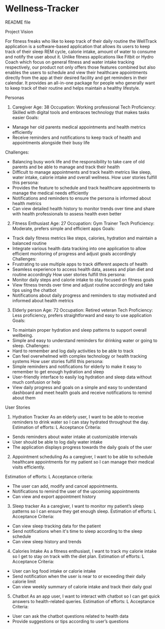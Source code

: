 # Wellness-Tracker
README file

Project Vision

For fitness freaks who like to keep track of their daily routine the WellTrack application is a software-based application that allows its users to keep track of their sleep REM cycle, calorie intake, amount of water to consume and notify the user about it. Unlike fitness applications like Fitbit or Hydro Coach which focus on general fitness and water intake tracking respectively, our product not only offers those features combined but also enables the users to schedule and view their healthcare appointments directly from the app at their desired facility and get reminders in their calendar. It provides an all-in-one package for people who generally want to keep track of their routine and helps maintain a healthy lifestyle.

Personas

1.	Caregiver
Age: 38
Occupation: Working professional
Tech Proficiency: Skilled with digital tools and embraces technology that makes tasks easier
Goals:
-	Manage her old parents medical appointments and health metrics efficiently
-	Receive reminders and notifications to keep track of health and appointments alongside their busy life


Challenges:
-	Balancing busy work life and the responsibility to take care of old parents and be able to manage and track their health
-	Difficult to manage appointments and track health metrics like sleep, water intake, calorie intake and overall wellness.
		How user stories fulfill this persona:
-	Provides the feature to schedule and track healthcare appointments to manage the medical needs efficiently
-	Notifications and reminders to ensure the persona is informed about health metrics
-	Can view detailed health history to monitor trends over time and share with health professionals to assess health even better

2.	Fitness Enthusiast
Age: 27
Occupation: Gym Trainer
Tech Proficiency: Moderate, prefers simple and efficient apps
Goals:
-	Track daily fitness metrics like steps, calories, hydration and maintain a balanced routine
-	Integrate various health data tracking into one application to allow efficient monitoring of progress and adjust goals accordingly
		Challenges:
-	Frustrating to use multiple apps to track different aspects of health
-	Seamless experience to access health data, assess and plan diet and routine accordingly
		How user stories fulfill this persona:
-	Monitor daily steps and calorie intake to stay focused on fitness goals
-	View fitness trends over time and adjust routine accordingly and take tips using the chatbot
-	Notifications about daily progress and reminders to stay motivated and informed about health metrics


3.	Elderly person
Age: 72
Occupation: Retired veteran
Tech Proficiency: Less proficiency, prefers straightforward and easy to use application
Goals: 
-	To maintain proper hydration and sleep patterns to support overall wellbeing.
-	Simple and easy to understand reminders for drinking water or going to sleep.
		Challenges:
-	Hard to remember and log daily activities to be able to track
-	Can feel overwhelmed with complex technology or health tracking systems
		How user stories fulfill this persona:
-	Simple reminders and notifications for elderly to make it easy to remember to get enough hydration and sleep
-	User-friendly interface to easily log hydration and sleep data without much confusion or help
-	View daily progress and goals on a simple and easy to understand dashboard and meet health goals and receive notifications to remind about them

User Stories

1.	Hydration Tracker
As an elderly user, I want to be able to receive reminders to drink water so I can stay hydrated throughout the day.
Estimation of efforts: L
Acceptance Criteria:
-	Sends reminders about water intake at customizable intervals
-	User should be able to log daily water intake
-	The application displays progress towards the daily goals of the user



2.	Appointment scheduling
As a caregiver, I want to be able to schedule healthcare appointments for my patient so I can manage their medical visits efficiently.

Estimation of efforts: L
Acceptance criteria:
-	The user can add, modify and cancel appointments.
-	Notifications to remind the user of the upcoming appointments
-	Can view and export appointment history

3.	Sleep tracker
As a caregiver, I want to monitor my patient’s sleep patterns  so I can ensure they get enough sleep.
Estimation of efforts: L
Acceptance Criteria:
-	Can view sleep tracking data for the patient
-	Send notifications when it's time to sleep according to the sleep schedule
-	Can view sleep history and trends

4.	Calories Intake
As a fitness enthusiast, I want to track my calorie intake so I get to stay on track with the diet plan.
Estimation of efforts: L
Acceptance Criteria:
-	User can log food intake or calorie intake
-	Send notification when the user is near to or exceeding their daily calorie limit
-	Can view weekly summary of calorie intake and track their daily goal

5.	Chatbot
As an app user, I want to interact with chatbot so I can get quick answers to health-related queries.
Estimation of efforts: L
Acceptance Criteria:
-	User can ask the chatbot questions related to health data
-	Provide suggestions or tips according to user’s questions
